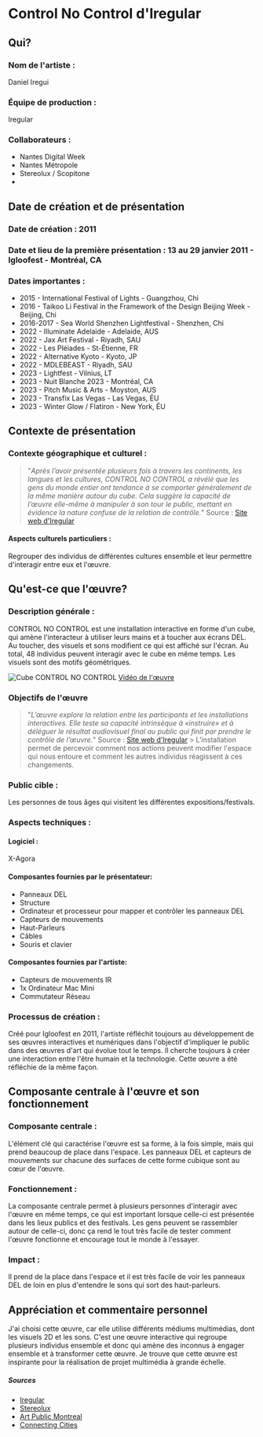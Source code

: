 
# Control No Control d'Iregular

## Qui?

### Nom de l'artiste :

Daniel Iregui

### Équipe de production :

Iregular

### Collaborateurs :
- Nantes Digital Week
- Nantes Métropole
- Stereolux / Scopitone
- 
## Date de création et de présentation
### Date de création : 2011

### Date et lieu de la première présentation : 13 au 29 janvier 2011 - Igloofest - Montréal, CA

### Dates importantes :
- 2015 - International Festival of Lights - Guangzhou, Chi
- 2016 - Taikoo Li Festival in the Framework of the Design Beijing Week - Beijing, Chi
- 2016-2017 - Sea World Shenzhen Lightfestival - Shenzhen, Chi
- 2022 - Illuminate Adelaide - Adelaide, AUS
- 2022 - Jax Art Festival - Riyadh, SAU
- 2022 - Les Pléiades - St-Étienne, FR
- 2022 - Alternative Kyoto - Kyoto, JP
- 2022 - MDLEBEAST - Riyadh, SAU
- 2023 - Lightfest - Vilnius, LT
- 2023 - Nuit Blanche 2023 - Montréal, CA
- 2023 - Pitch Music & Arts - Moyston, AUS
- 2023 - Transfix Las Vegas - Las Vegas, ÉU
- 2023 - Winter Glow / Flatiron - New York, ÉU
## Contexte de présentation

### Contexte géographique et culturel :

> "*Après l’avoir présentée plusieurs fois à travers les continents, les langues et les cultures, CONTROL NO CONTROL a révélé que les gens du monde entier ont tendance à se comporter généralement de la même manière autour du cube. Cela suggère la capacité de l’œuvre elle-même à manipuler à son tour le public, mettant en évidence la nature confuse de la relation de contrôle.*"
Source : [Site web d'Iregular](https://iregular.io/work/control-no-control/)
>

#### Aspects culturels particuliers :
Regrouper des individus de différentes cultures ensemble et leur permettre d'interagir entre eux et l'œuvre.

## Qu'est-ce que l'œuvre?
### Description générale :

CONTROL NO CONTROL est une installation interactive en forme d'un cube, qui amène l'interacteur à utiliser leurs mains et à toucher aux écrans DEL. Au toucher, des visuels et sons modifient ce qui est affiché sur l'écran. Au total, 48 individus peuvent interagir avec le cube en même temps. Les visuels sont des motifs géométriques.

![Cube CONTROL NO CONTROL](https://iregular.io/app/uploads/2020/11/CNC_Nantes_01_1800.jpg)
[Vidéo de l'œuvre](https://vimeo.com/789038653)

### Objectifs de l'œuvre
> "*L’œuvre explore la relation entre les participants et les installations interactives.
	Elle teste sa capacité intrinsèque à «instruire» et à déléguer le
	résultat audiovisuel final au public qui finit par prendre le contrôle
	de l’œuvre.*"
	Source : [Site web d'Iregular](https://iregular.io/work/control-no-control/)
	>
L’installation permet de percevoir comment nos actions peuvent modifier l'espace qui nous entoure et comment les autres individus réagissent à ces changements.

### Public cible :

Les personnes de tous âges qui visitent les différentes expositions/festivals.

### Aspects techniques :

#### Logiciel :

X-Agora

#### Composantes fournies par le présentateur:
- Panneaux DEL
- Structure
- Ordinateur et processeur pour mapper et contrôler les panneaux DEL
- Capteurs de mouvements
- Haut-Parleurs
- Câbles
- Souris et clavier

#### Composantes fournies par l'artiste:

- Capteurs de mouvements IR
- 1x Ordinateur Mac Mini
- Commutateur Réseau
  

### Processus de création :

Créé pour Igloofest en 2011, l'artiste réfléchit toujours au développement de ses œuvres interactives et numériques dans l'objectif d'impliquer le public dans des œuvres d'art qui évolue tout le temps. Il cherche toujours à créer une interaction entre l'être humain et la technologie. Cette œuvre a été réfléchie de la même façon.

## Composante centrale à l'œuvre et son fonctionnement

### Composante centrale :

L'élément clé qui caractérise l'œuvre est sa forme, à la fois simple, mais qui prend beaucoup de place dans l'espace. Les panneaux DEL et capteurs de mouvements sur chacune des surfaces de cette forme cubique sont au cœur de l'œuvre.

### Fonctionnement :

La composante centrale permet à plusieurs personnes d'interagir avec l'œuvre en même temps, ce qui est important lorsque celle-ci est présentée dans les lieux publics et des festivals. Les gens peuvent se rassembler autour de celle-ci, donc ça rend le tout très facile de tester comment l'œuvre fonctionne et encourage tout le monde à l'essayer.


### Impact :
Il prend de la place dans l'espace et il est très facile de voir les panneaux DEL de loin en plus d'entendre le sons qui sort des haut-parleurs. 

## Appréciation et commentaire personnel

J'ai choisi cette œuvre, car elle utilise différents médiums multimédias, dont les visuels 2D et les sons. C'est une œuvre interactive qui regroupe plusieurs individus ensemble et donc qui amène des inconnus à engager ensemble et à transformer cette œuvre. Je trouve que cette œuvre est inspirante pour la réalisation de projet multimédia à grande échelle.

##### Sources
- [Iregular](https://iregular.io/fr/work/control-no-control/)
- [Stereolux](https://www.stereolux.org/agenda/daniel-iregui-control-no-control)
- [Art Public Montreal](https://artpublicmontreal.ca/en/artiste/daniel-iregui/)
- [Connecting Cities](https://www.connectingcities.net/project/control-no-control)
